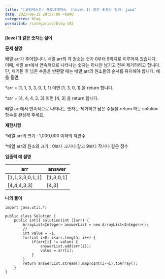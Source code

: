 ```yaml
---
title: "[코딩테스트] 프로그래머스  [level 1] 같은 숫자는 싫어- java"
date: 2023-06-15 20:57:00 +0900
categories: blog
permalink: /categories/blog-142
---
```



**[level 1] 같은 숫자는 싫어**



**문제 설명**

배열 arr가 주어집니다. 배열 arr의 각 원소는 숫자 0부터 9까지로 이루어져 있습니다. 이때, 배열 arr에서 연속적으로 나타나는 숫자는 하나만 남기고 전부 제거하려고 합니다. 단, 제거된 후 남은 수들을 반환할 때는 배열 arr의 원소들의 순서를 유지해야 합니다. 예를 들면,

*arr = [1, 1, 3, 3, 0, 1, 1] 이면 [1, 3, 0, 1] 을 return 합니다.

*arr = [4, 4, 4, 3, 3] 이면 [4, 3] 을 return 합니다.

배열 arr에서 연속적으로 나타나는 숫자는 제거하고 남은 수들을 return 하는 solution 함수를 완성해 주세요.

**제한사항**

*배열 arr의 크기 : 1,000,000 이하의 자연수

*배열 arr의 원소의 크기 : 0보다 크거나 같고 9보다 작거나 같은 정수


**입출력 예 설명**

|arr|	answer|
|---|---|
|[1,1,3,3,0,1,1]|	[1,3,0,1]|
|[4,4,4,3,3]|	[4,3]|


**나의 풀이**

```
import java.util.*;

public class Solution {
    public int[] solution(int []arr) {
        ArrayList<Integer> answerList = new ArrayList<Integer>();
        //
        int value = -1;
        for(int i=0; i<arr.length; i++) {
            if(arr[i] != value) {
                answerList.add(arr[i]);
                value = arr[i];
            }
        }
        return answerList.stream().mapToInt(i->i).toArray();
    }
}
```


